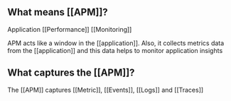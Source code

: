 ## What means [[APM]]?
Application [[Performance]] [[Monitoring]]

APM acts like a window in the [[application]]. Also, it collects metrics data from the [[application]] and this data helps to monitor application insights

## What captures the [[APM]]?

The [[APM]] captures [[Metric]], [[Events]], [[Logs]] and [[Traces]]
